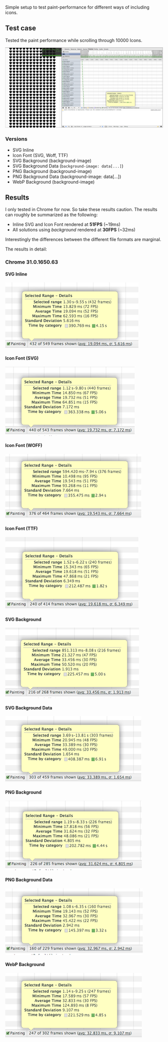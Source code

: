 Simple setup to test paint-performance for different ways of including icons.

## Test case
Tested the paint performance while scrolling through 10000 Icons.

![Setup](img/results/test-setup.png)

### Versions
- SVG Inline
- Icon Font (SVG, Woff, TTF)
- SVG Background (background-image)
- SVG Background Data (`background-image: data[...]`)
- PNG Background (background-image)
- PNG Background Data (background-image: data[...])
- WebP Background (background-image)

## Results
I only tested in Chrome for now. So take these results caution. The results can roughly be summarized as the following:

- Inline SVG and Icon Font rendered at __51FPS__ (~19ms)
- All solutions using _background_ rendered at __30FPS__ (~32ms)

Interestingly the differences between the different file formats are marginal.

The results in detail:
### Chrome 31.0.1650.63

#### SVG Inline
![SVG Inline](img/results/1-paint-performance-svg-inline.png)

#### Icon Font (SVG)
![Icon Font (SVG)](img/results/2a-paint-performance-font-svg.png)

#### Icon Font (WOFF)
![Icon Font (WOFF)](img/results/2b-paint-performance-font-woff.png)

#### Icon Font (TTF)
![Icon Font (WOFF)](img/results/2c-paint-performance-font-ttf.png)

#### SVG Background
![SVG Background)](img/results/3-paint-performance-svg-bg.png)

#### SVG Background Data
![SVG Background Data)](img/results/4-paint-performance-svg-bg-data.png)

#### PNG Background
![PNG Background)](img/results/5-paint-performance-png-bg.png)

#### PNG Background Data
![PNG Background Data)](img/results/6-paint-performance-png-bg-data.png)

#### WebP Background
![WebP Background)](img/results/7-paint-performance-webp-bg.png)
